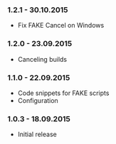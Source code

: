 ### 1.2.1 - 30.10.2015
* Fix FAKE Cancel on Windows

### 1.2.0 - 23.09.2015
* Canceling builds

### 1.1.0 - 22.09.2015
* Code snippets for FAKE scripts
* Configuration

### 1.0.3 - 18.09.2015
* Initial release
